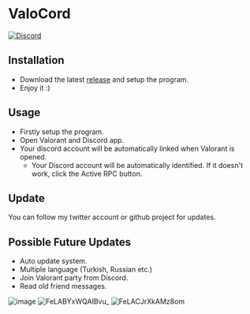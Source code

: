 # ValoCord

[![Discord](https://img.shields.io/badge/discord-join-7389D8?style=flat&logo=discord)](https://discord.gg/s2sdcwckpf)

## Installation

- Download the latest [release](https://github.com/Aronshire/ValoCord/releases) and setup the program.
- Enjoy it :)

## Usage
- Firstly setup the program.
- Open Valorant and Discord app.
- Your discord account will be automatically linked when Valorant is opened.
    - Your Discord account will be automatically identified. If it doesn't work, click the Active RPC button.

## Update

You can follow my twitter account or github project for updates.

## Possible Future Updates

- Auto update system.
- Multiple language (Turkish, Russian etc.)
- Join Valorant party from Discord.
- Read old friend messages.

![image](https://user-images.githubusercontent.com/64329332/194653080-546007e4-23ff-4b9b-a453-8df072e46a66.png)
![FeLABYxWQAIBvu_](https://user-images.githubusercontent.com/64329332/194653198-77585d65-eed9-4397-bfd5-70a294d137d4.png)
![FeLACJrXkAMz8om](https://user-images.githubusercontent.com/64329332/194653202-75aff0d8-387c-42aa-91d0-e01818590dd7.png)
